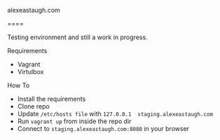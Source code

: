 alexeastaugh.com

====

Testing environment and still a work in progress.

Requirements

- Vagrant
- Virtulbox

How To

- Install the requirements
- Clone repo
- Update `/etc/hosts file` with `127.0.0.1  staging.alexeastaugh.com`
- Run `vagrant up` from inside the repo dir
- Connect to `staging.alexeastaugh.com:8080` in your browser

